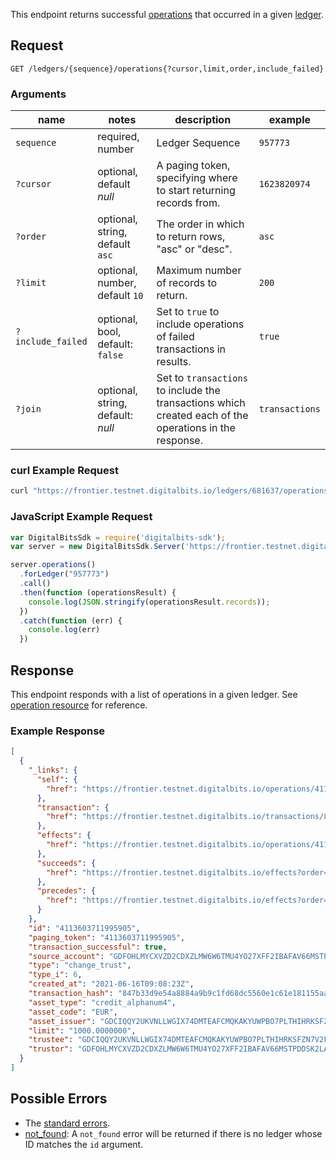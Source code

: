 This endpoint returns successful [operations](https://github.com/xdbfoundation/go/tree/master/services/frontier/internal/docs/reference/resources/operation.md) that occurred in a given [ledger](https://github.com/xdbfoundation/go/tree/master/services/frontier/internal/docs/reference/resources/ledger.md).

## Request

```
GET /ledgers/{sequence}/operations{?cursor,limit,order,include_failed}
```

### Arguments

| name | notes | description | example |
| ---- | ----- | ----------- | ------- |
| `sequence` | required, number | Ledger Sequence | `957773` |
| `?cursor` | optional, default _null_ | A paging token, specifying where to start returning records from. | `1623820974` |
| `?order` | optional, string, default `asc` | The order in which to return rows, "asc" or "desc". | `asc` |
| `?limit` | optional, number, default `10` | Maximum number of records to return. | `200` |
| `?include_failed` | optional, bool, default: `false` | Set to `true` to include operations of failed transactions in results. | `true` |
| `?join` | optional, string, default: _null_ | Set to `transactions` to include the transactions which created each of the operations in the response. | `transactions` |

### curl Example Request

```sh
curl "https://frontier.testnet.digitalbits.io/ledgers/681637/operations?limit=1"
```

### JavaScript Example Request

```javascript
var DigitalBitsSdk = require('digitalbits-sdk');
var server = new DigitalBitsSdk.Server('https://frontier.testnet.digitalbits.io');

server.operations()
  .forLedger("957773")
  .call()
  .then(function (operationsResult) {
    console.log(JSON.stringify(operationsResult.records));
  })
  .catch(function (err) {
    console.log(err)
  })
```

## Response

This endpoint responds with a list of operations in a given ledger.  See [operation resource](https://github.com/xdbfoundation/go/tree/master/services/frontier/internal/docs/reference/resources/operation.md) for reference.

### Example Response

```json
[
  {
    "_links": {
      "self": {
        "href": "https://frontier.testnet.digitalbits.io/operations/4113603711995905"
      },
      "transaction": {
        "href": "https://frontier.testnet.digitalbits.io/transactions/847b33d9e54a8884a9b9c1fd68dc5560e1c61e181155aafc1145e934cc12535d"
      },
      "effects": {
        "href": "https://frontier.testnet.digitalbits.io/operations/4113603711995905/effects"
      },
      "succeeds": {
        "href": "https://frontier.testnet.digitalbits.io/effects?order=desc&cursor=4113603711995905"
      },
      "precedes": {
        "href": "https://frontier.testnet.digitalbits.io/effects?order=asc&cursor=4113603711995905"
      }
    },
    "id": "4113603711995905",
    "paging_token": "4113603711995905",
    "transaction_successful": true,
    "source_account": "GDFOHLMYCXVZD2CDXZLMW6W6TMU4YO27XFF2IBAFAV66MSTPDDSK2LAY",
    "type": "change_trust",
    "type_i": 6,
    "created_at": "2021-06-16T09:08:23Z",
    "transaction_hash": "847b33d9e54a8884a9b9c1fd68dc5560e1c61e181155aafc1145e934cc12535d",
    "asset_type": "credit_alphanum4",
    "asset_code": "EUR",
    "asset_issuer": "GDCIQQY2UKVNLLWGIX74DMTEAFCMQKAKYUWPBO7PLTHIHRKSFZN7V2FC",
    "limit": "1000.0000000",
    "trustee": "GDCIQQY2UKVNLLWGIX74DMTEAFCMQKAKYUWPBO7PLTHIHRKSFZN7V2FC",
    "trustor": "GDFOHLMYCXVZD2CDXZLMW6W6TMU4YO27XFF2IBAFAV66MSTPDDSK2LAY"
  }
]

```

## Possible Errors

- The [standard errors](https://github.com/xdbfoundation/go/blob/master/services/frontier/internal/docs/reference/errors.md#standard-errors).
- [not_found](https://github.com/xdbfoundation/go/blob/master/services/frontier/internal/docs/reference/errors/not-found.md): A `not_found` error will be returned if there is no ledger whose ID matches the `id` argument.
